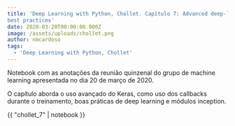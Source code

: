 ```yaml
---
title: 'Deep Learning with Python, Chollet. Capítulo 7: Advanced deep-learning
best practices'
date: 2020-03-20T00:00:00.000Z
image: /assets/uploads/chollet.png
author: nmcardoso
tags:
  - 'Deep Learning with Python, Chollet'
---
```


Notebook com as anotações da reunião quinzenal do grupo de machine learning apresentada no dia 20 de março de 2020.

O capítulo aborda o uso avançado do Keras, como uso dos callbacks durante o treinamento, boas práticas de deep learning e módulos inception.

{{ "chollet_7" | notebook }}
